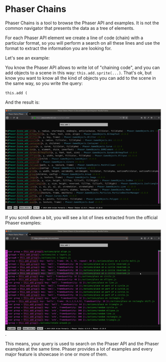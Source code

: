 # Phaser Chains

Phaser Chains is a tool to browse the Phaser API and examples. It is not the common navigator that presents the data as a tree of elements.

For each Phaser API element we create a line of code (chain) with a particular format, so you will perform a search on all these lines and use the format to extract the information you are looking for.

Let's see an example:

You know the Phaser API allows to write lot of "chaining code", and you can add objects to a scene in this way: `this.add.sprite(...)`. That's ok, but know you want to know all the kind of objects you can add to the scene in the same way, so you write the query:

```
this.add (
```

And the result is:


![Search chains to add objects](guide-images/search-1.png)


If you scroll down a bit, you will see a lot of lines extracted from the official Phaser examples:

![Search chains to add objects in examples](guide-images/search-2.png).

This means, your query is used to search on the Phaser API and the Phaser examples at the same time. Phaser provides a lot of examples and every major feature is showcase in one or more of them. 
